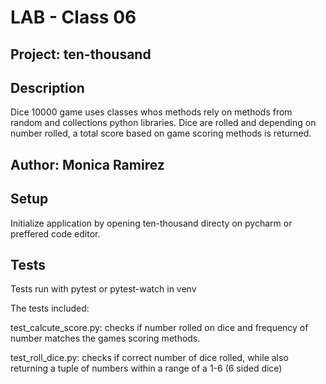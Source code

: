 # LAB - Class 06

## Project: ten-thousand

## Description
Dice 10000 game uses classes whos methods rely on methods from random and collections  python libraries. Dice are rolled and depending on number rolled, a total score based on game scoring methods is returned. 

## Author: Monica Ramirez


## Setup
Initialize application by opening ten-thousand directy on pycharm or preffered code editor. 

## Tests
Tests run with pytest or pytest-watch in venv

The tests included:

test_calcute_score.py: checks if number rolled on dice and frequency of number matches the games scoring methods.  

test_roll_dice.py: checks if correct number of dice rolled, while also returning a tuple of numbers within a range of a 1-6 (6 sided dice) 
